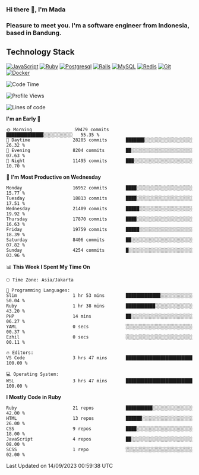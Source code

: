 ### Hi there 👋, I'm Mada
### Pleasure to meet you. I'm a software engineer from Indonesia, based in Bandung.

## Technology Stack

[![JavaScript](https://img.shields.io/badge/-JavaScript-%23F7DF1C?style=flat-square&logo=javascript&logoColor=000000&labelColor=%23F7DF1C&color=%23FFCE5A)](https://www.javascript.com/)
[![Ruby](https://img.shields.io/badge/Ruby-CC342D?style=flat-square&logo=ruby&logoColor=white)](https://www.ruby-lang.org/en/)
[![Postgresql](https://img.shields.io/badge/PostgreSQL-316192?style=flat-square&logo=postgresql&logoColor=ffffff)](https://www.postgresql.org/)
[![Rails](https://img.shields.io/badge/Ruby_on_Rails-CC0000?style=flat-square&logo=ruby-on-rails&logoColor=white)](https://rubyonrails.org/)
[![MySQL](https://img.shields.io/badge/-MySQL-4479A1?style=flat-square&logo=MySQL&logoColor=ffffff)](https://www.mysql.com/)
[![Redis](https://img.shields.io/badge/-Redis-DC382D?style=flat-square&logo=Redis&logoColor=ffffff)](https://redis.io/)
[![Git](https://img.shields.io/badge/-Git-%23F05032?style=flat-square&logo=git&logoColor=%23ffffff)](https://git-scm.com/)
[![Docker](https://img.shields.io/badge/-Docker-2496ED?style=flat-square&logo=docker&logoColor=ffffff)](https://www.docker.com/)
<!--
**madaarya/madaarya** is a ✨ _special_ ✨ repository because its `README.md` (this file) appears on your GitHub profile.

Here are some ideas to get you started:

- 🔭 I’m currently working on ...
- 🌱 I’m currently learning ...
- 👯 I’m looking to collaborate on ...
- 🤔 I’m looking for help with ...
- 💬 Ask me about ...
- 📫 How to reach me: ...
- 😄 Pronouns: ...
- ⚡ Fun fact: ...
-->
<!--START_SECTION:waka-->
![Code Time](http://img.shields.io/badge/Code%20Time-5%2C622%20hrs%2026%20mins-blue)

![Profile Views](http://img.shields.io/badge/Profile%20Views-0-blue)

![Lines of code](https://img.shields.io/badge/From%20Hello%20World%20I%27ve%20Written-40.3%20million%20lines%20of%20code-blue)

**I'm an Early 🐤** 

```text
🌞 Morning                59479 commits       ██████████████░░░░░░░░░░░   55.35 % 
🌆 Daytime                28285 commits       ███████░░░░░░░░░░░░░░░░░░   26.32 % 
🌃 Evening                8204 commits        ██░░░░░░░░░░░░░░░░░░░░░░░   07.63 % 
🌙 Night                  11495 commits       ███░░░░░░░░░░░░░░░░░░░░░░   10.70 % 
```
📅 **I'm Most Productive on Wednesday** 

```text
Monday                   16952 commits       ████░░░░░░░░░░░░░░░░░░░░░   15.77 % 
Tuesday                  18813 commits       ████░░░░░░░░░░░░░░░░░░░░░   17.51 % 
Wednesday                21409 commits       █████░░░░░░░░░░░░░░░░░░░░   19.92 % 
Thursday                 17870 commits       ████░░░░░░░░░░░░░░░░░░░░░   16.63 % 
Friday                   19759 commits       █████░░░░░░░░░░░░░░░░░░░░   18.39 % 
Saturday                 8406 commits        ██░░░░░░░░░░░░░░░░░░░░░░░   07.82 % 
Sunday                   4254 commits        █░░░░░░░░░░░░░░░░░░░░░░░░   03.96 % 
```


📊 **This Week I Spent My Time On** 

```text
🕑︎ Time Zone: Asia/Jakarta

💬 Programming Languages: 
Slim                     1 hr 53 mins        █████████████░░░░░░░░░░░░   50.04 % 
Ruby                     1 hr 38 mins        ███████████░░░░░░░░░░░░░░   43.20 % 
PHP                      14 mins             ██░░░░░░░░░░░░░░░░░░░░░░░   06.27 % 
YAML                     0 secs              ░░░░░░░░░░░░░░░░░░░░░░░░░   00.37 % 
Ezhil                    0 secs              ░░░░░░░░░░░░░░░░░░░░░░░░░   00.11 % 

🔥 Editors: 
VS Code                  3 hrs 47 mins       █████████████████████████   100.00 % 

💻 Operating System: 
WSL                      3 hrs 47 mins       █████████████████████████   100.00 % 
```

**I Mostly Code in Ruby** 

```text
Ruby                     21 repos            ██████████░░░░░░░░░░░░░░░   42.00 % 
HTML                     13 repos            ██████░░░░░░░░░░░░░░░░░░░   26.00 % 
CSS                      9 repos             ████░░░░░░░░░░░░░░░░░░░░░   18.00 % 
JavaScript               4 repos             ██░░░░░░░░░░░░░░░░░░░░░░░   08.00 % 
SCSS                     1 repo              ░░░░░░░░░░░░░░░░░░░░░░░░░   02.00 % 
```




 Last Updated on 14/09/2023 00:59:38 UTC
<!--END_SECTION:waka-->
